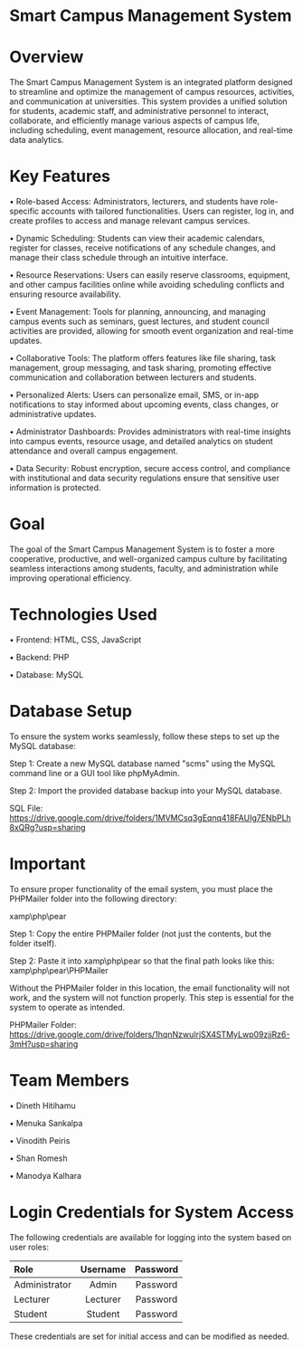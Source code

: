 # Smart Campus Management System

# Overview
The Smart Campus Management System is an integrated platform designed to streamline and optimize the management of campus resources, activities, and communication at universities. This system provides a unified solution for students, academic staff, and administrative personnel to interact, collaborate, and efficiently manage various aspects of campus life, including scheduling, event management, resource allocation, and real-time data analytics.


# Key Features
• Role-based Access: Administrators, lecturers, and students have role-specific accounts with tailored functionalities. Users can register, log in, and create profiles to access and manage relevant campus services.

• Dynamic Scheduling: Students can view their academic calendars, register for classes, receive notifications of any schedule changes, and manage their class schedule through an intuitive interface.

• Resource Reservations: Users can easily reserve classrooms, equipment, and other campus facilities online while avoiding scheduling conflicts and ensuring resource availability.

• Event Management: Tools for planning, announcing, and managing campus events such as seminars, guest lectures, and student council activities are provided, allowing for smooth event organization and real-time updates.

• Collaborative Tools: The platform offers features like file sharing, task management, group messaging, and task sharing, promoting effective communication and collaboration between lecturers and students.

• Personalized Alerts: Users can personalize email, SMS, or in-app notifications to stay informed about upcoming events, class changes, or administrative updates.

• Administrator Dashboards: Provides administrators with real-time insights into campus events, resource usage, and detailed analytics on student attendance and overall campus engagement.

• Data Security: Robust encryption, secure access control, and compliance with institutional and data security regulations ensure that sensitive user information is protected.


# Goal
The goal of the Smart Campus Management System is to foster a more cooperative, productive, and well-organized campus culture by facilitating seamless interactions among students, faculty, and administration while improving operational efficiency.


# Technologies Used
• Frontend: HTML, CSS, JavaScript

• Backend: PHP

• Database: MySQL

# Database Setup
To ensure the system works seamlessly, follow these steps to set up the MySQL database:

Step 1: Create a new MySQL database named "scms" using the MySQL command line or a GUI tool like phpMyAdmin.

Step 2: Import the provided database backup into your MySQL database.

SQL File: https://drive.google.com/drive/folders/1MVMCsq3gEqnq418FAUIg7ENbPLh8xQRg?usp=sharing

# Important

To ensure proper functionality of the email system, you must place the PHPMailer folder into the following directory:

xamp\php\pear

Step 1: Copy the entire PHPMailer folder (not just the contents, but the folder itself).

Step 2: Paste it into xamp\php\pear so that the final path looks like this:
xamp\php\pear\PHPMailer

Without the PHPMailer folder in this location, the email functionality will not work, and the system will not function properly. This step is essential for the system to operate as intended.

PHPMailer Folder: https://drive.google.com/drive/folders/1hqnNzwuIrjSX4STMyLwp09zjjRz6-3mH?usp=sharing

# Team Members

• Dineth Hitihamu

• Menuka Sankalpa

• Vinodith Peiris

• Shan Romesh

• Manodya Kalhara

# Login Credentials for System Access

The following credentials are available for logging into the system based on user roles:

| Role            | Username       | Password      |
| :---            |     :---:      |     :---:     |
| Administrator   | Admin          | Password      |
| Lecturer        | Lecturer       | Password      |
| Student         | Student        | Password      |

These credentials are set for initial access and can be modified as needed.
